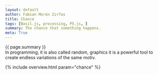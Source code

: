 ```yaml
---  
layout: default
author: Fabian Morón Zirfas
title: Chance
tags: [Basil.js, processing, P5.js, ]
summary: The chance that something happens.  
meta: True
---  
```

<div class="hero">{{ page.summary }}</div>
In programming, it is also called random, graphics it is a powerful tool to create endless variations of the same motiv. 

{% include overview.html param="chance" %}
